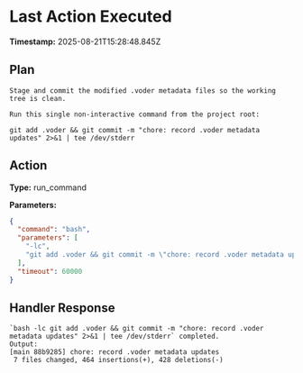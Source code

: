 # Last Action Executed

**Timestamp:** 2025-08-21T15:28:48.845Z

## Plan

```
Stage and commit the modified .voder metadata files so the working tree is clean.

Run this single non-interactive command from the project root:

git add .voder && git commit -m "chore: record .voder metadata updates" 2>&1 | tee /dev/stderr
```

## Action

**Type:** run_command

**Parameters:**
```json
{
  "command": "bash",
  "parameters": [
    "-lc",
    "git add .voder && git commit -m \"chore: record .voder metadata updates\" 2>&1 | tee /dev/stderr"
  ],
  "timeout": 60000
}
```

## Handler Response

```
`bash -lc git add .voder && git commit -m "chore: record .voder metadata updates" 2>&1 | tee /dev/stderr` completed.
Output:
[main 88b9285] chore: record .voder metadata updates
 7 files changed, 464 insertions(+), 428 deletions(-)

```
